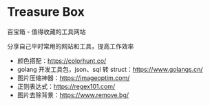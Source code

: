# Treasure Box
 百宝箱 - 值得收藏的工具网站

分享自己平时常用的网站和工具，提高工作效率

- 颜色搭配：https://colorhunt.co/
- golang 开发工具包，json、sql 转 struct：https://www.golangs.cn/
- 图片压缩神器：https://imageoptim.com/
- 正则表达式：https://regex101.com/
- 图片去除背景：https://www.remove.bg/
